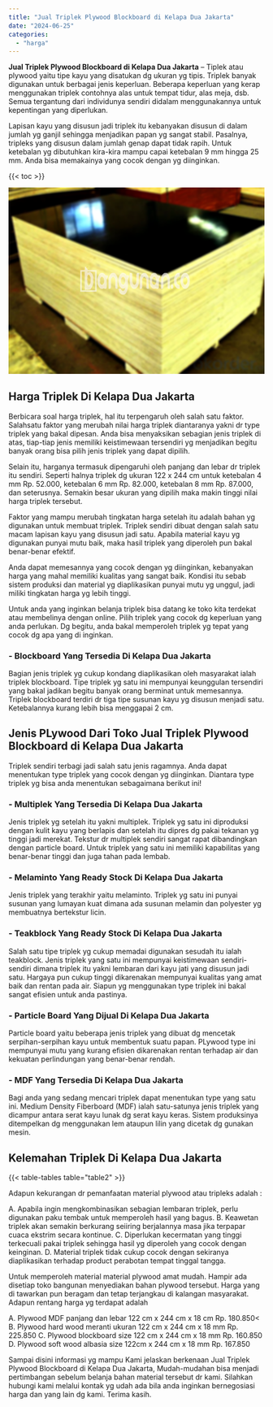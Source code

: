 ```yaml
---
title: "Jual Triplek Plywood Blockboard di Kelapa Dua Jakarta"
date: "2024-06-25"
categories: 
  - "harga"
---
```


**Jual Triplek Plywood Blockboard di Kelapa Dua Jakarta** – Tiplek atau plywood yaitu tipe kayu yang disatukan dg ukuran yg tipis. Triplek banyak digunakan untuk berbagai jenis keperluan. Beberapa keperluan yang kerap menggunakan triplek contohnya alas untuk tempat tidur, alas meja, dsb. Semua tergantung dari individunya sendiri didalam menggunakannya untuk kepentingan yang diperlukan.

Lapisan kayu yang disusun jadi triplek itu kebanyakan disusun di dalam jumlah yg ganjil sehingga menjadikan papan yg sangat stabil. Pasalnya, tripleks yang disusun dalam jumlah genap dapat tidak rapih. Untuk ketebalan yg dibutuhkan kira-kira mampu capai ketebalan 9 mm hingga 25 mm. Anda bisa memakainya yang cocok dengan yg diinginkan.

{{< toc >}}

![Jual Triplek Plywood Blockboard di Kelapa Dua Jakarta](/images/jual-triplek-murah-14.png)

## Harga Triplek Di Kelapa Dua Jakarta

Berbicara soal harga triplek, hal itu terpengaruh oleh salah satu faktor. Salahsatu faktor yang merubah nilai harga triplek diantaranya yakni dr type triplek yang bakal dipesan. Anda bisa menyaksikan sebagian jenis triplek di atas, tiap-tiap jenis memiliki keistimewaan tersendiri yg menjadikan begitu banyak orang bisa pilih jenis triplek yang dapat dipilih.

Selain itu, harganya termasuk dipengaruhi oleh panjang dan lebar dr triplek itu sendiri. Seperti halnya triplek dg ukuran 122 x 244 cm untuk ketebalan 4 mm Rp. 52.000, ketebalan 6 mm Rp. 82.000, ketebalan 8 mm Rp. 87.000, dan seterusnya. Semakin besar ukuran yang dipilih maka makin tinggi nilai harga triplek tersebut.

Faktor yang mampu merubah tingkatan harga setelah itu adalah bahan yg digunakan untuk membuat triplek. Triplek sendiri dibuat dengan salah satu macam lapisan kayu yang disusun jadi satu. Apabila material kayu yg digunakan punyai mutu baik, maka hasil triplek yang diperoleh pun bakal benar-benar efektif.

Anda dapat memesannya yang cocok dengan yg diinginkan, kebanyakan harga yang mahal memiliki kualitas yang sangat baik. Kondisi itu sebab sistem produksi dan material yg diaplikasikan punyai mutu yg unggul, jadi miliki tingkatan harga yg lebih tinggi.

Untuk anda yang inginkan belanja triplek bisa datang ke toko kita terdekat atau membelinya dengan online. Pilih triplek yang cocok dg keperluan yang anda perlukan. Dg begitu, anda bakal memperoleh triplek yg tepat yang cocok dg apa yang di inginkan.

### \- Blockboard Yang Tersedia Di Kelapa Dua Jakarta

Bagian jenis triplek yg cukup kondang diaplikasikan oleh masyarakat ialah triplek blockboard. Tipe triplek yg satu ini mempunyai keunggulan tersendiri yang bakal jadikan begitu banyak orang berminat untuk memesannya. Triplek blockboard terdiri dr tiga tipe susunan kayu yg disusun menjadi satu. Ketebalannya kurang lebih bisa menggapai 2 cm.

## Jenis PLywood Dari Toko Jual Triplek Plywood Blockboard di Kelapa Dua Jakarta

Triplek sendiri terbagi jadi salah satu jenis ragamnya. Anda dapat menentukan type triplek yang cocok dengan yg diinginkan. Diantara type triplek yg bisa anda menentukan sebagaimana berikut ini!

### \- Multiplek Yang Tersedia Di Kelapa Dua Jakarta

Jenis triplek yg setelah itu yakni multiplek. Triplek yg satu ini diproduksi dengan kulit kayu yang berlapis dan setelah itu dipres dg pakai tekanan yg tinggi jadi merekat. Tekstur dr multiplek sendiri sangat rapat dibandingkan dengan particle board. Untuk triplek yang satu ini memiliki kapabilitas yang benar-benar tinggi dan juga tahan pada lembab.

### \- Melaminto Yang Ready Stock Di Kelapa Dua Jakarta

Jenis triplek yang terakhir yaitu melaminto. Triplek yg satu ini punyai susunan yang lumayan kuat dimana ada susunan melamin dan polyester yg membuatnya bertekstur licin.

### \- Teakblock Yang Ready Stock Di Kelapa Dua Jakarta

Salah satu tipe triplek yg cukup memadai digunakan sesudah itu ialah teakblock. Jenis triplek yang satu ini mempunyai keistimewaan sendiri-sendiri dimana triplek itu yakni lembaran dari kayu jati yang disusun jadi satu. Hargaya pun cukup tinggi dikarenakan mempunyai kualitas yang amat baik dan rentan pada air. Siapun yg menggunakan type triplek ini bakal sangat efisien untuk anda pastinya.

### \- Particle Board Yang Dijual Di Kelapa Dua Jakarta

Particle board yaitu beberapa jenis triplek yang dibuat dg mencetak serpihan-serpihan kayu untuk membentuk suatu papan. PLywood type ini mempunyai mutu yang kurang efisien dikarenakan rentan terhadap air dan kekuatan perlindungan yang benar-benar rendah.

### \- MDF Yang Tersedia Di Kelapa Dua Jakarta

Bagi anda yang sedang mencari triplek dapat menentukan type yang satu ini. Medium Density Fiberboard (MDF) ialah satu-satunya jenis triplek yang dicampur antara serat kayu lunak dg serat kayu keras. Sistem produksinya ditempelkan dg menggunakan lem ataupun lilin yang dicetak dg gunakan mesin.

## Kelemahan Triplek Di Kelapa Dua Jakarta

{{< table-tables table="table2" >}}

Adapun kekurangan dr pemanfaatan material plywood atau tripleks adalah :

A. Apabila ingin mengkombinasikan sebagian lembaran triplek, perlu digunakan paku tembak untuk memperoleh hasil yang bagus. B. Keawetan triplek akan semakin berkurang seiiring berjalannya masa jika terpapar cuaca ekstrim secara kontinue. C. Diperlukan kecermatan yang tinggi terkecuali pakai triplek sehingga hasil yg diperoleh yang cocok dengan keinginan. D. Material triplek tidak cukup cocok dengan sekiranya diaplikasikan terhadap product perabotan tempat tinggal tangga.

Untuk memperoleh material material plywood amat mudah. Hampir ada disetiap toko bangunan menyediakan bahan plywood tersebut. Harga yang di tawarkan pun beragam dan tetap terjangkau di kalangan masyarakat. Adapun rentang harga yg terdapat adalah

A. Plywood MDF panjang dan lebar 122 cm x 244 cm x 18 cm Rp. 180.850< B. Plywood hard wood meranti ukuran 122 cm x 244 cm x 18 mm Rp. 225.850 C. Plywood blockboard size 122 cm x 244 cm x 18 mm Rp. 160.850 D. Plywood soft wood albasia size 122cm x 244 cm x 18 mm Rp. 167.850

Sampai disini informasi yg mampu Kami jelaskan berkenaan Jual Triplek Plywood Blockboard di Kelapa Dua Jakarta, Mudah-mudahan bisa menjadi pertimbangan sebelum belanja bahan material tersebut dr kami. Silahkan hubungi kami melalui kontak yg udah ada bila anda inginkan bernegosiasi harga dan yang lain dg kami. Terima kasih.
